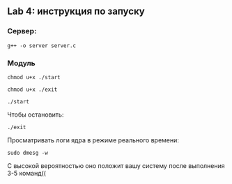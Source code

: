 ## Lab 4: инструкция по запуску

### Сервер:

```g++ -o server server.c```

### Модуль

```chmod u+x ./start```

```chmod u+x ./exit```

```./start```

Чтобы остановить: 

```./exit```

Просматривать логи ядра в режиме реального времени:

```sudo dmesg -w```

С высокой вероятностью оно положит вашу систему после выполнения 3-5 команд((
